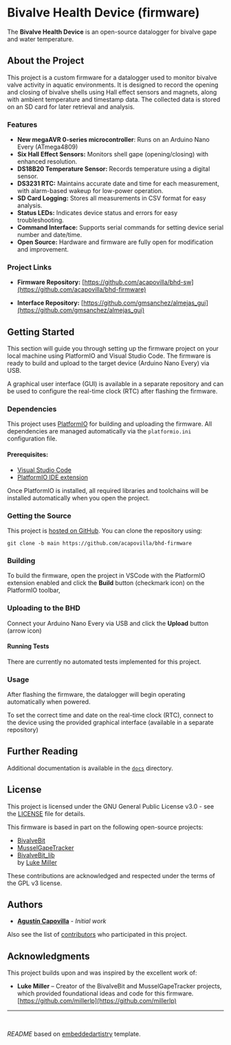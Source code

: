 # Bivalve Health Device (firmware)

The **Bivalve Health Device** is an open-source datalogger for bivalve gape and water temperature.

## About the Project

This project is a custom firmware for a datalogger used to monitor bivalve valve activity in aquatic environments. It is designed to record the opening and closing of bivalve shells using Hall effect sensors and magnets, along with ambient temperature and timestamp data. The collected data is stored on an SD card for later retrieval and analysis.

### Features

- **New megaAVR 0-series microcontroller**: Runs on an Arduino Nano Every (ATmega4809)
- **Six Hall Effect Sensors:** Monitors shell gape (opening/closing) with enhanced resolution.
- **DS18B20 Temperature Sensor:** Records temperature using a digital sensor.
- **DS3231 RTC:** Maintains accurate date and time for each measurement, with alarm-based wakeup for low-power operation.
- **SD Card Logging:** Stores all measurements in CSV format for easy analysis.
- **Status LEDs:** Indicates device status and errors for easy troubleshooting.
- **Command Interface:** Supports serial commands for setting device serial number and date/time.
- **Open Source:** Hardware and firmware are fully open for modification and improvement.

### Project Links

- **Firmware Repository:** [https://github.com/acapovilla/bhd-sw](https://github.com/acapovilla/bhd-firmware)

- **Interface Repository:** [https://github.com/gmsanchez/almejas_gui](https://github.com/gmsanchez/almejas_gui)

## Getting Started

This section will guide you through setting up the firmware project on your local machine using PlatformIO and Visual Studio Code. The firmware is ready to build and upload to the target device (Arduino Nano Every) via USB.

A graphical user interface (GUI) is available in a separate repository and can be used to configure the real-time clock (RTC) after flashing the firmware.

### Dependencies

This project uses <a href="https://platformio.org/" target="_blank">PlatformIO</a> for building and uploading the firmware. All dependencies are managed automatically via the `platformio.ini` configuration file.

#### Prerequisites:

- <a href="https://code.visualstudio.com/" target="_blank">Visual Studio Code</a>
- <a href="https://platformio.org/install/ide?install=vscode" target="_blank">PlatformIO IDE extension</a>

Once PlatformIO is installed, all required libraries and toolchains will be installed automatically when you open the project.

### Getting the Source

This project is [hosted on GitHub](https://github.com/acapovilla/bhd-firmware). You can clone the repository using:

```
git clone -b main https://github.com/acapovilla/bhd-firmware
```

### Building

To build the firmware, open the project in VSCode with the PlatformIO extension enabled and click the **Build** button (checkmark icon) on the PlatformIO toolbar,

### Uploading to the BHD

Connect your Arduino Nano Every via USB and click the **Upload** button (arrow icon)

#### Running Tests

There are currently no automated tests implemented for this project.

### Usage

After flashing the firmware, the datalogger will begin operating automatically when powered.

To set the correct time and date on the real-time clock (RTC), connect to the device using the provided graphical interface (available in a separate repository)

## Further Reading

Additional documentation is available in the [`docs`](docs/) directory.

## License

This project is licensed under the GNU General Public License v3.0 - see the [LICENSE](LICENSE) file for details.

This firmware is based in part on the following open-source projects:

- <a href="https://github.com/millerlp/BivalveBit" target="_blank">BivalveBit</a>
- <a href="https://github.com/millerlp/MusselGapeTracker" target="_blank">MusselGapeTracker</a>
- <a href="https://github.com/millerlp/BivalveBit_lib" target="_blank">BivalveBit_lib</a>  
  by <a href="https://github.com/millerlp" target="_blank">Luke Miller</a>

These contributions are acknowledged and respected under the terms of the GPL v3 license.

## Authors

- **[Agustín Capovilla](https://github.com/acapovilla)** - _Initial work_

Also see the list of [contributors](https://github.com/acapovilla/bhd-firmware/contributors) who participated in this project.

## Acknowledgments

This project builds upon and was inspired by the excellent work of:

- **Luke Miller** – Creator of the BivalveBit and MusselGapeTracker projects, which provided foundational ideas and code for this firmware. [https://github.com/millerlp](https://github.com/millerlp)

---

<br>

_README_ based on [embeddedartistry](https://github.com/embeddedartistry/templates) template.
